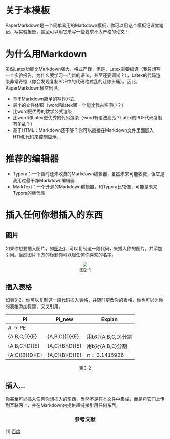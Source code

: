 # 关于本模板

PaperMarkdown是一个简单易用的Markdown模板，你可以用这个模板记课堂笔记、写实验报告，甚至可以用它来写一些要求不太严格的论文！

# 为什么用Markdown

虽然Latex功能比Markdown强大，格式严谨，但是，Latex需要编译（我只想写一个实验报告，为什么要学习一门新的语法，甚至还要调试？），Latex的代码渲染非常奇怪（你会发现复制PDF中的代码格式乱的让你头痛）。因此，PaperMarkdown横空出世。

* 基于Markdown简单的写作方式
* 最小的文件体积（word和latex哪一个能比我占空间小？）
* 比word更优秀的数学公式渲染
* 比word和Latex更优秀的代码渲染（word有语法高亮？Latex的PDF代码复制有多乱？）
* 基于HTML：Markdown还不够？你可以直接在Markdown文件里面嵌入HTML代码来控制显示。

# 推荐的编辑器

* Typora：一个暂时还未收费的Markdown编辑器，虽然未来可能收费，但它是我用过最干净Markdown编辑器
* MarkText：一个开源的Markdown编辑器，和Typora比较像，可能是未来Typora的替代品

# 插入任何你想插入的东西

## 图片

如果你想要插入图片，如[图2-1](#Fig:NFA_1)，可以复制这一段代码，来插入你的图片，并添加引用。当然图片下方的标题你可以起任何你喜欢的名字。

<div id="Fig:NFA_1"><center>
<img src="https://tse4-mm.cn.bing.net/th/id/OIP.1hBTATaIYbqz9CqJbzrhWgHaE8?pid=Api&rs=1" style="zoom: 80%;" />
<br>图2-1
</center></div>

## 插入表格

如[表3-2](#Table:distinguish)，你可以复制这一段代码插入表格，并随时更改你的表格，你也可以为你的表格添加标题，交叉引用。

<div id="Table:distinguish"></div>

| Pi                 | Pi_new         | Explan                      |
| ------------------ | -------------- | --------------------------- |
| $A \rightarrow PE$ |                |                             |
| {A,B,C,D}{E}       | {A,B,C}{D}{E}  | 用b对{A,B,C,D}分割           |
| {A,B,C}{D}{E}      | {A,C}{B}{D}{E} | 用b对{A,B,C}分割             |
| {A,C}{B}{D}{E}     | {A,C}{B}{D}{E} | $\pi = 3.1415926$         |

<center>表3-2</center>

## 插入...

你甚至可以插入任何你想插入的东西，当然不是在本文件中集成，而是将它们上传到互联网上，并在Markdown内提供超链接引用任何东西。

<h3><center>参考文献</center></h3>

[1]  [百度](https://www.baidu.com/)